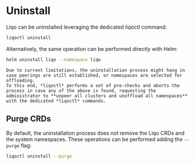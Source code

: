 # Uninstall

Liqo can be uninstalled leveraging the dedicated *liqoctl* command:

```bash
liqoctl uninstall
```

Alternatively, the same operation can be performed directly with Helm:

```bash
helm uninstall liqo --namespace liqo
```

```{admonition} Note
Due to current limitations, the uninstallation process might hang in case peerings are still established, or namespaces are selected for offloading.
To this end, *liqoctl* performs a set of pre-checks and aborts the process in case any of the above is found, requesting the administrator to **unpeer all clusters and unoffload all namespaces** with the dedicated *liqoctl* commands.
```

## Purge CRDs

By default, the uninstallation process does not remove the Liqo CRDs and the system namespaces.
These operations can be performed adding the `--purge` flag:

```bash
liqoctl uninstall --purge
```
